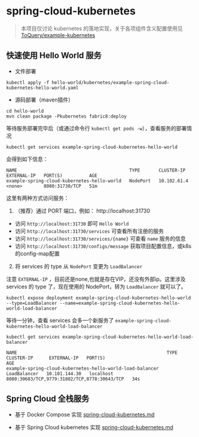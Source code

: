 # spring-cloud-kubernetes

> 本项目仅讨论 kubernetes 的落地实现，关于各项组件含义配置使用见 [ToQuery/example-kubernetes](https://github.com/ToQuery/example-kubernetes)

## 快速使用 Hello World 服务

- 文件部署

```shell script
kubectl apply -f hello-world/kubernetes/example-spring-cloud-kubernetes-hello-world.yaml
```

- 源码部署（maven插件）
```shell script
cd hello-world
mvn clean package -Pkubernetes fabric8:deploy
```

等待服务部署完毕后（或通过命令行 `kubectl get pods -w`），查看服务的部署情况

```shell script
kubectl get services example-spring-cloud-kubernetes-hello-world
```

会得到如下信息：

```text
NAME                                          TYPE       CLUSTER-IP    EXTERNAL-IP   PORT(S)          AGE
example-spring-cloud-kubernetes-hello-world   NodePort   10.102.61.4   <none>        8080:31730/TCP   51m
```

这里有两种方式访问服务：

1. （推荐）通过 PORT 端口，例如： http://localhost:31730

- 访问 `http://localhost:31730` 即可 `Hello World`
- 访问 `http://localhost:31730/services` 可查看所有注册的服务
- 访问 `http://localhost:31730/services/{name}`  可查看 `name` 服务的信息
- 访问 `http://localhost:31730/configs/message` 获取项目配置信息，或k8s的config-map配置

2. 将 services 的 type 从 `NodePort` 变更为 `LoadBalancer`

注意 `EXTERNAL-IP` ，目前还是none,也就是存在VIP，还没有外部ip。这里涉及 services 的 type 了，现在使用的 NodePort，转为 `LoadBalancer` 就可以了。

```shell script
kubectl expose deployment example-spring-cloud-kubernetes-hello-world --type=LoadBalancer --name=example-spring-cloud-kubernetes-hello-world-load-balancer
```

等待一分钟，查看 services 会多一个新服务了 `example-spring-cloud-kubernetes-hello-world-load-balancer`

```shell script
kubectl get services example-spring-cloud-kubernetes-hello-world-load-balancer
```

```shell script
NAME                                                        TYPE           CLUSTER-IP      EXTERNAL-IP   PORT(S)                                        AGE
example-spring-cloud-kubernetes-hello-world-load-balancer   LoadBalancer   10.101.144.30   localhost     8080:30683/TCP,9779:31802/TCP,8778:30643/TCP   34s
```

## Spring Cloud 全栈服务

- 基于 Docker Compose 实现 [spring-cloud-kubernetes.md](doc/spring-cloud-docker-compose.md)

- 基于 Spring Cloud kubernetes 实现 [spring-cloud-kubernetes.md](doc/spring-cloud-kubernetes.md)


